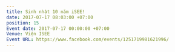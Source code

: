 ```yaml
---
title: Sinh nhật 10 năm iSEE!
date: 2017-07-17 08:03:00 +07:00
position: 15
Event date: 2017-07-17 00:00:00 +07:00
Venue: Viện ISEE
Event URL: https://www.facebook.com/events/1251719981621996/
---
```


